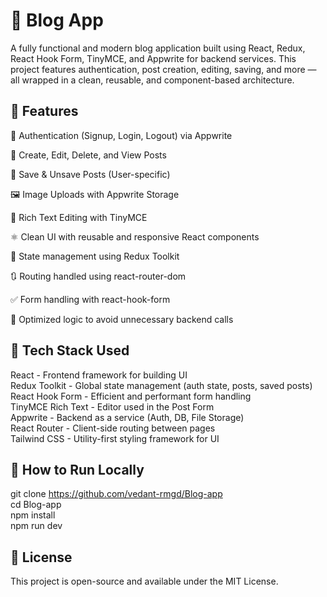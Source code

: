 # 📝 Blog App
A fully functional and modern blog application built using React, Redux, React Hook Form, TinyMCE, and Appwrite for backend services. This project features authentication, post creation, editing, saving, and more — all wrapped in a clean, reusable, and component-based architecture.

## 🚀 Features
🔐 Authentication (Signup, Login, Logout) via Appwrite

📝 Create, Edit, Delete, and View Posts

💾 Save & Unsave Posts (User-specific)

🖼️ Image Uploads with Appwrite Storage

🎨 Rich Text Editing with TinyMCE

⚛️ Clean UI with reusable and responsive React components

🔄 State management using Redux Toolkit

🔃 Routing handled using react-router-dom

✅ Form handling with react-hook-form

🧠 Optimized logic to avoid unnecessary backend calls

## 🧰 Tech Stack Used  
React -	             Frontend framework for building UI  
Redux Toolkit -	     Global state management (auth state, posts, saved posts)  
React Hook Form	-    Efficient and performant form handling  
TinyMCE	Rich Text -  Editor used in the Post Form  
Appwrite -           Backend as a service (Auth, DB, File Storage)  
React Router -	     Client-side routing between pages  
Tailwind CSS - 	    Utility-first styling framework for UI  

## 🧪 How to Run Locally
git clone https://github.com/vedant-rmgd/Blog-app  
cd Blog-app  
npm install  
npm run dev  

## 📜 License
This project is open-source and available under the MIT License.
